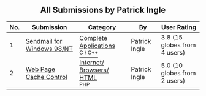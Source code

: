 ﻿<div align="center">

## All Submissions by Patrick Ingle

</div>

No.  | Submission | Category | By   | User Rating
---- | ---------- | -------- | ---- | -----------
1 | [Sendmail for Windows 98/NT<br />](https://github.com/Planet-Source-Code/patrick-ingle-sendmail-for-windows-98-nt__3-3415) | [Complete Applications<br /><sup>C / C++</sup>](../ByCategory/complete-applications__3-7.md) | Patrick Ingle | 3.8 (15 globes from 4 users)
2 | [Web Page Cache Control<br />](https://github.com/Planet-Source-Code/patrick-ingle-web-page-cache-control__8-681) | [Internet/ Browsers/ HTML<br /><sup>PHP</sup>](../ByCategory/internet-browsers-html__8-9.md) | Patrick Ingle | 5.0 (10 globes from 2 users)
